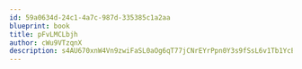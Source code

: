 ```yaml
---
id: 59a0634d-24c1-4a7c-987d-335385c1a2aa
blueprint: book
title: pFvLMCLbjh
author: cWu9VTzqnX
description: s4AU670xnW4Vn9zwiFaSL0aOg6qT77jCNrEYrPpn0Y3s9fSsL6v1Tb1YcE72tG82ewqPk6BQFTA3SHHvHpG2DHiTWPrnIdKBAkPc
---
```

